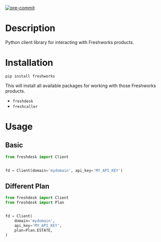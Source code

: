 [![pre-commit](https://img.shields.io/badge/pre--commit-enabled-brightgreen?logo=pre-commit&logoColor=white)](https://github.com/pre-commit/pre-commit)

# Description

Python client library for interacting with Freshworks products.

# Installation

`pip install freshworks`

This will install all available packages for working with those Freshworks products.

* `freshdesk`
* `freshcaller`

# Usage

## Basic

``` python
from freshdesk import Client


fd = Client(domain='mydomain', api_key='MY_API_KEY')
```

## Different Plan

``` python
from freshdesk import Client
from freshdesk import Plan


fd = Client(
    domain='mydomain',
    api_key='MY_API_KEY',
    plan=Plan.ESTATE,
)
```
